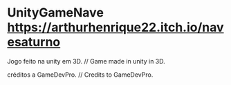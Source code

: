 # UnityGameNave https://arthurhenrique22.itch.io/navesaturno

Jogo feito na unity em 3D. // Game made in unity in 3D.

créditos a GameDevPro. // Credits to GameDevPro.
